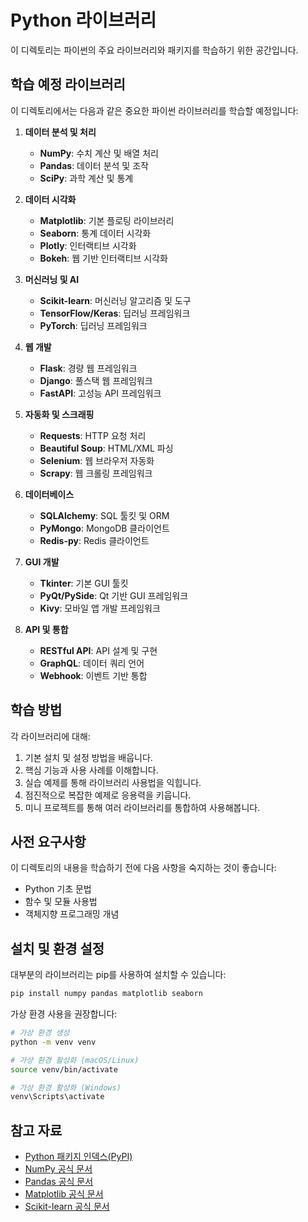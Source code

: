 # Python 라이브러리

이 디렉토리는 파이썬의 주요 라이브러리와 패키지를 학습하기 위한 공간입니다.

## 학습 예정 라이브러리

이 디렉토리에서는 다음과 같은 중요한 파이썬 라이브러리를 학습할 예정입니다:

1. **데이터 분석 및 처리**
   - **NumPy**: 수치 계산 및 배열 처리
   - **Pandas**: 데이터 분석 및 조작
   - **SciPy**: 과학 계산 및 통계

2. **데이터 시각화**
   - **Matplotlib**: 기본 플로팅 라이브러리
   - **Seaborn**: 통계 데이터 시각화
   - **Plotly**: 인터랙티브 시각화
   - **Bokeh**: 웹 기반 인터랙티브 시각화

3. **머신러닝 및 AI**
   - **Scikit-learn**: 머신러닝 알고리즘 및 도구
   - **TensorFlow/Keras**: 딥러닝 프레임워크
   - **PyTorch**: 딥러닝 프레임워크

4. **웹 개발**
   - **Flask**: 경량 웹 프레임워크
   - **Django**: 풀스택 웹 프레임워크
   - **FastAPI**: 고성능 API 프레임워크

5. **자동화 및 스크래핑**
   - **Requests**: HTTP 요청 처리
   - **Beautiful Soup**: HTML/XML 파싱
   - **Selenium**: 웹 브라우저 자동화
   - **Scrapy**: 웹 크롤링 프레임워크

6. **데이터베이스**
   - **SQLAlchemy**: SQL 툴킷 및 ORM
   - **PyMongo**: MongoDB 클라이언트
   - **Redis-py**: Redis 클라이언트

7. **GUI 개발**
   - **Tkinter**: 기본 GUI 툴킷
   - **PyQt/PySide**: Qt 기반 GUI 프레임워크
   - **Kivy**: 모바일 앱 개발 프레임워크

8. **API 및 통합**
   - **RESTful API**: API 설계 및 구현
   - **GraphQL**: 데이터 쿼리 언어
   - **Webhook**: 이벤트 기반 통합

## 학습 방법

각 라이브러리에 대해:

1. 기본 설치 및 설정 방법을 배웁니다.
2. 핵심 기능과 사용 사례를 이해합니다.
3. 실습 예제를 통해 라이브러리 사용법을 익힙니다.
4. 점진적으로 복잡한 예제로 응용력을 키웁니다.
5. 미니 프로젝트를 통해 여러 라이브러리를 통합하여 사용해봅니다.

## 사전 요구사항

이 디렉토리의 내용을 학습하기 전에 다음 사항을 숙지하는 것이 좋습니다:

- Python 기초 문법
- 함수 및 모듈 사용법
- 객체지향 프로그래밍 개념

## 설치 및 환경 설정

대부분의 라이브러리는 pip를 사용하여 설치할 수 있습니다:

```bash
pip install numpy pandas matplotlib seaborn
```

가상 환경 사용을 권장합니다:

```bash
# 가상 환경 생성
python -m venv venv

# 가상 환경 활성화 (macOS/Linux)
source venv/bin/activate

# 가상 환경 활성화 (Windows)
venv\Scripts\activate
```

## 참고 자료

- [Python 패키지 인덱스(PyPI)](https://pypi.org/)
- [NumPy 공식 문서](https://numpy.org/doc/)
- [Pandas 공식 문서](https://pandas.pydata.org/docs/)
- [Matplotlib 공식 문서](https://matplotlib.org/stable/users/index.html)
- [Scikit-learn 공식 문서](https://scikit-learn.org/stable/documentation.html)